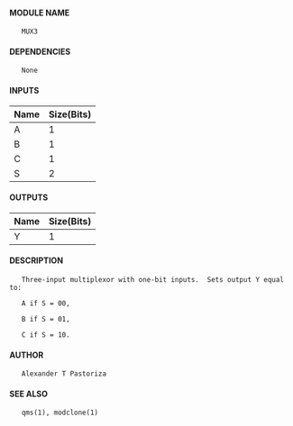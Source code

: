 #### MODULE NAME
       MUX3

#### DEPENDENCIES
       None

#### INPUTS
Name | Size(Bits)
-----|------------
A   |     1      
B   |     1      
C   |     1      
S   |     2      

#### OUTPUTS
Name | Size(Bits) 
-----|------------
Y   |     1      

#### DESCRIPTION
       Three-input multiplexor with one-bit inputs.  Sets output Y equal to:

       A if S = 00,

       B if S = 01,

       C if S = 10.

#### AUTHOR
       Alexander T Pastoriza

#### SEE ALSO
       qms(1), modclone(1)

